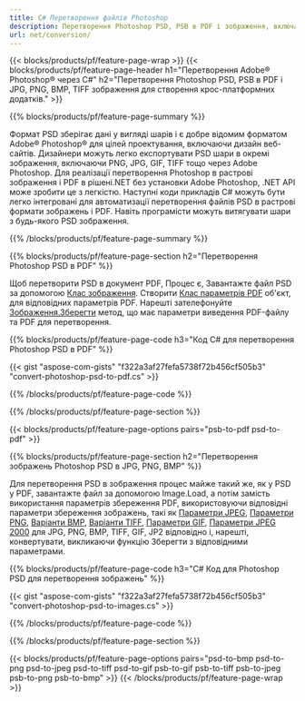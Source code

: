 ```yaml
---
title: C# Перетворення файлів Photoshop
description: Перетворення Photoshop PSD, PSB в PDF і зображення, включаючи BMP, JPG, PNG, TIFF з кількома рядками коду C# через бібліотеку.NET.
url: net/conversion/
---
```


{{< blocks/products/pf/feature-page-wrap >}}
{{< blocks/products/pf/feature-page-header h1="Перетворення Adobe® Photoshop® через C#" h2="Перетворення Photoshop PSD, PSB в PDF і JPG, PNG, BMP, TIFF зображення для створення крос-платформних додатків." >}}

{{% blocks/products/pf/feature-page-summary %}}

Формат PSD зберігає дані у вигляді шарів і є добре відомим форматом Adobe® Photoshop® для цілей проектування, включаючи дизайн веб-сайтів. Дизайнери можуть легко експортувати PSD шари в окремі зображення, включаючи PNG, JPG, GIF, TIFF тощо через Adobe Photoshop. Для реалізації перетворення Photoshop в растрові зображення і PDF в рішені.NET без установки Adobe Photoshop, .NET API може зробити це з легкістю. Наступні коди прикладів C# можуть бути легко інтегровані для автоматизації перетворення файлів PSD в растрові формати зображень і PDF. Навіть програмісти можуть витягувати шари з будь-якого PSD зображення.


{{% /blocks/products/pf/feature-page-summary %}}

{{% blocks/products/pf/feature-page-section h2="Перетворення Photoshop PSD в PDF" %}}

Щоб перетворити PSD в документ PDF, Процес є, Завантажте файл PSD за допомогою [Клас зображення](https://apireference.aspose.com/net/psd/aspose.psd/image). Створити [Клас параметрів PDF](https://apireference.aspose.com/net/psd/aspose.psd.imageoptions/pdfoptions) об'єкт, для відповідних параметрів PDF. Нарешті зателефонуйте [Зображення.Зберегти](https://apireference.aspose.com/net/psd/aspose.psd.image/save/methods/3) метод, що має параметри виведення PDF-файлу та PDF для перетворення.

{{% blocks/products/pf/feature-page-code h3="Код C# для перетворення Photoshop PSD в PDF" %}}

{{< gist "aspose-com-gists" "f322a3af27fefa5738f72b456cf505b3" "convert-photoshop-psd-to-pdf.cs" >}}

{{% /blocks/products/pf/feature-page-code %}}

{{% /blocks/products/pf/feature-page-section %}}

{{< blocks/products/pf/feature-page-options pairs="psb-to-pdf psd-to-pdf" >}}

{{% blocks/products/pf/feature-page-section h2="Перетворення зображень Photoshop PSD в JPG, PNG, BMP" %}}

Для перетворення PSD в зображення процес майже такий же, як у PSD у PDF, завантажте файл за допомогою Image.Load, а потім замість використання параметрів збереження PDF, використовуючи відповідні параметри збереження зображень, такі як [Параметри JPEG](https://apireference.aspose.com/net/psd/aspose.psd.imageoptions/jpegoptions), [Параметри PNG](https://apireference.aspose.com/net/psd/aspose.psd.imageoptions/pngoptions),  [Варіанти BMP](https://apireference.aspose.com/net/psd/aspose.psd.imageoptions/bmpoptions), [Варіанти TIFF](https://apireference.aspose.com/net/psd/aspose.psd.imageoptions/tiffoptions),  [Параметри GIF](https://apireference.aspose.com/net/psd/aspose.psd.imageoptions/gifoptions), [Параметри JPEG 2000](https://apireference.aspose.com/net/psd/aspose.psd.imageoptions/jpeg2000options) для JPG, PNG, BMP, TIFF, GIF, JP2 відповідно і, нарешті, конвертувати, викликаючи функцію Зберегти з відповідними параметрами.


{{% blocks/products/pf/feature-page-code h3="C# Код для Photoshop PSD для перетворення зображень" %}}

{{< gist "aspose-com-gists" "f322a3af27fefa5738f72b456cf505b3" "convert-photoshop-psd-to-images.cs" >}}

{{% /blocks/products/pf/feature-page-code %}}

{{% /blocks/products/pf/feature-page-section %}}

{{< blocks/products/pf/feature-page-options pairs="psd-to-bmp psd-to-png psd-to-jpeg psd-to-tiff psd-to-gif psb-to-gif psb-to-tiff psb-to-jpeg psb-to-png psb-to-bmp" >}}
{{< /blocks/products/pf/feature-page-wrap >}}

